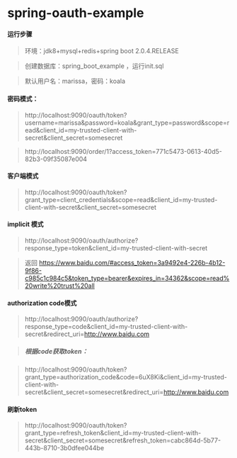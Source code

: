 # spring-oauth-example

#### 运行步骤
> 环境：jdk8+mysql+redis+spring boot 2.0.4.RELEASE

> 创建数据库：spring_boot_example ，运行init.sql

> 默认用户名：marissa，密码：koala



#### 密码模式：

> http://localhost:9090/oauth/token?username=marissa&password=koala&grant_type=password&scope=read&client_id=my-trusted-client-with-secret&client_secret=somesecret

> http://localhost:9090/order/1?access_token=771c5473-0613-40d5-82b3-09f35087e004

#### 客户端模式
> http://localhost:9090/oauth/token?grant_type=client_credentials&scope=read&client_id=my-trusted-client-with-secret&client_secret=somesecret

#### implicit 模式
> http://localhost:9090/oauth/authorize?response_type=token&client_id=my-trusted-client-with-secret

> 返回 https://www.baidu.com/#access_token=3a9492e4-226b-4b12-9f86-c985c1c984c5&token_type=bearer&expires_in=34362&scope=read%20write%20trust%20all


#### authorization code模式
> http://localhost:9090/oauth/authorize?response_type=code&client_id=my-trusted-client-with-secret&redirect_uri=http://www.baidu.com

> ##### 根据code获取token：

> http://localhost:9090/oauth/token?grant_type=authorization_code&code=6uX8Ki&client_id=my-trusted-client-with-secret&client_secret=somesecret&redirect_uri=http://www.baidu.com

#### 刷新token
 
 > http://localhost:9090/oauth/token?grant_type=refresh_token&client_id=my-trusted-client-with-secret&client_secret=somesecret&refresh_token=cabc864d-5b77-443b-8710-3b0dfee044be
 
